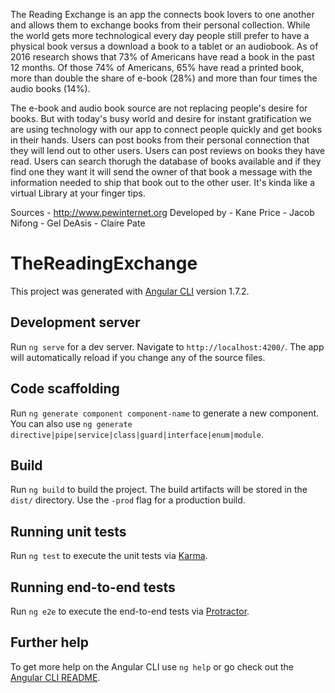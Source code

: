The Reading Exchange is an app the connects book lovers to one another and allows them to exchange books from their personal collection. While the world gets more technological every day people still prefer to have a physical book versus a download a book to a tablet or an audiobook. As of 2016 research shows that 73% of Americans have read a book in the past 12 months. Of those 74% of Americans, 65% have read a printed book, more than double the share of e-book (28%) and more than four times the audio books (14%).

The e-book and audio book source are not replacing people's desire for books. But with today's busy world and desire for instant gratification we are using technology with our app to connect people quickly and get books in their hands. Users can post books from their personal connection that they will lend out to other users. Users can post reviews on books they have read. Users can search thorugh the database of books available and if they find one they want it will send the owner of that book a message with the information needed to ship that book out to the other user. It's kinda like a virtual Library at your finger tips.



Sources - http://www.pewinternet.org
Developed by - Kane Price - Jacob Nifong - Gel DeAsis - Claire Pate


# TheReadingExchange

This project was generated with [Angular CLI](https://github.com/angular/angular-cli) version 1.7.2.

## Development server

Run `ng serve` for a dev server. Navigate to `http://localhost:4200/`. The app will automatically reload if you change any of the source files.

## Code scaffolding

Run `ng generate component component-name` to generate a new component. You can also use `ng generate directive|pipe|service|class|guard|interface|enum|module`.

## Build

Run `ng build` to build the project. The build artifacts will be stored in the `dist/` directory. Use the `-prod` flag for a production build.

## Running unit tests

Run `ng test` to execute the unit tests via [Karma](https://karma-runner.github.io).

## Running end-to-end tests

Run `ng e2e` to execute the end-to-end tests via [Protractor](http://www.protractortest.org/).

## Further help

To get more help on the Angular CLI use `ng help` or go check out the [Angular CLI README](https://github.com/angular/angular-cli/blob/master/README.md).
